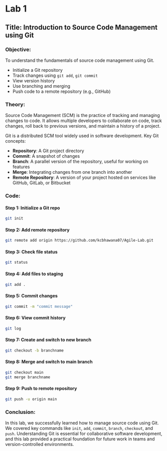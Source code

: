 # Lab 1

## Title: Introduction to Source Code Management using Git

### Objective:
To understand the fundamentals of source code management using Git.

- Initialize a Git repository
- Track changes using `git add`, `git commit`
- View version history
- Use branching and merging
- Push code to a remote repository (e.g., GitHub)

### Theory:
Source Code Management (SCM) is the practice of tracking and managing changes to code. It allows multiple developers to collaborate on code, track changes, roll back to previous versions, and maintain a history of a project.

Git is a distributed SCM tool widely used in software development. Key Git concepts:

- **Repository**: A Git project directory
- **Commit**: A snapshot of changes
- **Branch**: A parallel version of the repository, useful for working on features
- **Merge**: Integrating changes from one branch into another
- **Remote Repository**: A version of your project hosted on services like GitHub, GitLab, or Bitbucket

### Code:

#### Step 1: Initialize a Git repo
```bash
git init
```

#### Step 2: Add remote repository
```bash
git remote add origin https://github.com/kcbhawana07/Agile-Lab.git
```

#### Step 3: Check file status
```bash
git status
```

#### Step 4: Add files to staging
```bash
git add .
```

#### Step 5: Commit changes
```bash
git commit -m "commit message"
```

#### Step 6: View commit history
```bash
git log
```

#### Step 7: Create and switch to new branch
```bash
git checkout -b branchname
```

#### Step 8: Merge and switch to main branch
```bash
git checkout main
git merge branchname
```

#### Step 9: Push to remote repository
```bash
git push -u origin main
```

### Conclusion:
In this lab, we successfully learned how to manage source code using Git. We covered key commands like `init`, `add`, `commit`, `branch`, `checkout`, and `push`. Understanding Git is essential for collaborative software development, and this lab provided a practical foundation for future work in teams and version-controlled environments.
